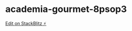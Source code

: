 # academia-gourmet-8psop3

[Edit on StackBlitz ⚡️](https://stackblitz.com/edit/academia-gourmet-8psop3)